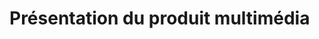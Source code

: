<!-- %: BLOC2_SAVOIR7  -->
# Présentation du produit multimédia
<!-- %; -->

<!-- start-replace-subnav -->

<!-- end-replace-subnav -->